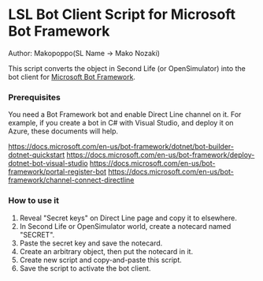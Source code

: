 # LSL Bot Client Script for Microsoft Bot Framework

Author: Makopoppo(SL Name -> Mako Nozaki)

This script converts the object in Second Life (or OpenSimulator)
into the bot client for [Microsoft Bot Framework](https://dev.botframework.com/).

### Prerequisites

You need a Bot Framework bot and enable Direct Line channel on it.
For example, if you create a bot in C# with Visual Studio, 
and deploy it on Azure, these documents will help.

https://docs.microsoft.com/en-us/bot-framework/dotnet/bot-builder-dotnet-quickstart
https://docs.microsoft.com/en-us/bot-framework/deploy-dotnet-bot-visual-studio
https://docs.microsoft.com/en-us/bot-framework/portal-register-bot
https://docs.microsoft.com/en-us/bot-framework/channel-connect-directline

### How to use it

1. Reveal "Secret keys" on Direct Line page and copy it to elsewhere.
2. In Second Life or OpenSimulator world, create a notecard named "SECRET".
3. Paste the secret key and save the notecard.
4. Create an arbitrary object, then put the notecard in it.
5. Create new script and copy-and-paste this script.
6. Save the script to activate the bot client.
